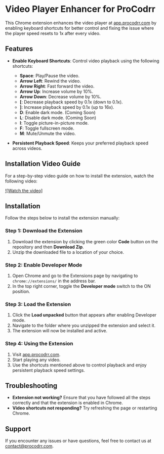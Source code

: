 # Video Player Enhancer for ProCodrr

This Chrome extension enhances the video player at [app.procodrr.com](https://app.procodrr.com) by enabling keyboard shortcuts for better control and fixing the issue where the player speed resets to 1x after every video.

## Features

- **Enable Keyboard Shortcuts**: Control video playback using the following shortcuts:
  - **Space**: Play/Pause the video.
  - **Arrow Left**: Rewind the video.
  - **Arrow Right**: Fast forward the video.
  - **Arrow Up**: Increase volume by 10%.
  - **Arrow Down**: Decrease volume by 10%.
  - **[**: Decrease playback speed by 0.1x (down to 0.1x).
  - **]**: Increase playback speed by 0.1x (up to 16x).
  - **D**: Enable dark mode. (Coming Soon)
  - **L**: Disable dark mode. (Coming Soon)
  - **I**: Toggle picture-in-picture mode.
  - **F**: Toggle fullscreen mode.
  - **M**: Mute/Unmute the video.

- **Persistent Playback Speed**: Keeps your preferred playback speed across videos.

## Installation Video Guide

For a step-by-step video guide on how to install the extension, watch the following video:

[![Watch the video]](https://app.procodrr.com/l/d52e88a92f)

## Installation

Follow the steps below to install the extension manually:

### Step 1: Download the Extension

1. Download the extension by clicking the green color **Code** button on the repository and then **Download Zip**.
2. Unzip the downloaded file to a location of your choice.

### Step 2: Enable Developer Mode

1. Open Chrome and go to the Extensions page by navigating to `chrome://extensions/` in the address bar.
2. In the top right corner, toggle the **Developer mode** switch to the ON position.

### Step 3: Load the Extension

1. Click the **Load unpacked** button that appears after enabling Developer mode.
2. Navigate to the folder where you unzipped the extension and select it.
3. The extension will now be installed and active.

### Step 4: Using the Extension

1. Visit [app.procodrr.com](https://app.procodrr.com).
2. Start playing any video.
3. Use the shortcuts mentioned above to control playback and enjoy persistent playback speed settings.

## Troubleshooting

- **Extension not working?** Ensure that you have followed all the steps correctly and that the extension is enabled in Chrome.
- **Video shortcuts not responding?** Try refreshing the page or restarting Chrome.

## Support

If you encounter any issues or have questions, feel free to contact us at [contact@procodrr.com](mailto:contact@procodrr.com).
